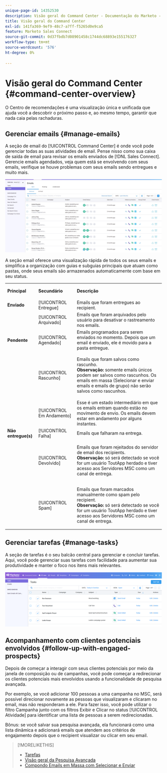 ```yaml
---
unique-page-id: 14352530
description: Visão geral do Command Center - Documentação do Marketo - Documentação do produto
title: Visão geral do Command Center
exl-id: 141fa369-9ef9-48c7-a7ff-f5265d0e9ca5
feature: Marketo Sales Connect
source-git-commit: 0d37fbdb7d08901458c1744dc68893e155176327
workflow-type: tm+mt
source-wordcount: '576'
ht-degree: 0%

---
```


# Visão geral do Command Center {#command-center-overview}

O Centro de recomendações é uma visualização única e unificada que ajuda você a descobrir o próximo passo e, ao mesmo tempo, garantir que nada caia pelas rachaduras.

## Gerenciar emails {#manage-emails}

A seção de email do [!UICONTROL Command Center] é onde você pode gerenciar todas as suas atividades de email. Pense nisso como sua caixa de saída de email para revisar os emails enviados de [!DNL Sales Connect]. Gerencie emails agendados, veja quem está se envolvendo com seus emails, verifique se houve problemas com seus emails sendo entregues e muito mais.

![](assets/command-center-overview-1.png)

A seção email oferece uma visualização rápida de todos os seus emails e simplifica a organização com guias e subguias principais que atuam como pastas, onde seus emails são armazenados automaticamente com base em seu status.

<table> 
 <colgroup> 
  <col> 
  <col> 
  <col> 
 </colgroup> 
 <tbody> 
  <tr> 
   <td title="Cor do plano de fundo : Cinza"><p title=""><strong><span>Principal</span> </strong></p></td> 
   <td title="Cor do plano de fundo : Cinza"><p title=""><strong><span>Secundário</span> </strong></p></td> 
   <td title="Cor do plano de fundo : Cinza"><p title=""><strong><span>Descrição</span> </strong></p></td> 
  </tr> 
  <tr> 
   <td title="Cor do plano de fundo : Azul"><strong title="">Enviado</strong></td> 
   <td title="Cor do plano de fundo : Azul">[!UICONTROL Entregue]</td> 
   <td title="Cor do plano de fundo : Azul">Emails que foram entregues ao recipient.</td> 
  </tr> 
  <tr> 
   <td title="Cor do plano de fundo : Azul"><br></td> 
   <td title="Cor do plano de fundo : Azul">[!UICONTROL Arquivado]</td> 
   <td title="Cor do plano de fundo : Azul">Emails que foram arquivados pelo usuário para desativar o rastreamento nos emails.</td> 
  </tr> 
  <tr> 
   <td title="Cor do plano de fundo : Cinza"><strong title="">Pendente</strong></td> 
   <td title="Cor do plano de fundo : Cinza">[!UICONTROL Agendado]</td> 
   <td title="Cor do plano de fundo : Cinza">Emails programados para serem enviados no momento. Depois que um email é enviado, ele é movido para a pasta entregue.</td> 
  </tr> 
  <tr> 
   <td title="Cor do plano de fundo : Cinza"><br></td> 
   <td title="Cor do plano de fundo : Cinza">[!UICONTROL Rascunho]</td> 
   <td title="Cor do plano de fundo : Cinza"><p>Emails que foram salvos como rascunho.<br><strong>Observação:</strong> somente emails únicos podem ser salvos como rascunhos. Os emails em massa (Selecionar e enviar emails e emails de grupo) não serão salvos como rascunhos.</p></td> 
  </tr> 
  <tr> 
   <td title="Cor do plano de fundo : Cinza"><br></td> 
   <td title="Cor do plano de fundo : Cinza">[!UICONTROL Em Andamento]</td> 
   <td title="Cor do plano de fundo : Cinza">Esse é um estado intermediário em que os emails entram quando estão no movimento de envio. Os emails devem estar em andamento por alguns instantes.</td> 
  </tr> 
  <tr> 
   <td title="Cor do plano de fundo : Azul"><strong title="">Não entregue(s)</strong></td> 
   <td title="Cor do plano de fundo : Azul">[!UICONTROL Falha]</td> 
   <td title="Cor do plano de fundo : Azul">Emails que falharam na entrega.</td> 
  </tr> 
  <tr> 
   <td title="Cor do plano de fundo : Azul"><br></td> 
   <td title="Cor do plano de fundo : Azul">[!UICONTROL Devolvido]</td> 
   <td title="Cor do plano de fundo : Azul"><p>Emails que foram rejeitados do servidor de email dos recipients. <br><strong>Observação:</strong> só será detectado se você for um usuário ToutApp herdado e tiver acesso aos Servidores MSC como um canal de entrega.</p></td> 
  </tr> 
  <tr> 
   <td title="Cor do plano de fundo : Azul"><br></td> 
   <td title="Cor do plano de fundo : Azul">[!UICONTROL Spam]</td> 
   <td title="Cor do plano de fundo : Azul"><p>Emails que foram marcados manualmente como spam pelo recipient.<br><strong>Observação:</strong> só será detectado se você for um usuário ToutApp herdado e tiver acesso aos Servidores MSC como um canal de entrega.</p></td> 
  </tr> 
 </tbody> 
</table>

## Gerenciar tarefas {#manage-tasks}

A seção de tarefas é o seu balcão central para gerenciar e concluir tarefas. Aqui, você pode gerenciar suas tarefas com facilidade para aumentar sua produtividade e manter o foco nos itens mais relevantes.

![](assets/command-center-overview-2.png)

## Acompanhamento com clientes potenciais envolvidos {#follow-up-with-engaged-prospects}

Depois de começar a interagir com seus clientes potenciais por meio da janela de composição ou de campanhas, você pode começar a redirecionar os clientes potenciais mais envolvidos usando a funcionalidade de pesquisa avançada.

Por exemplo, se você adicionar 100 pessoas a uma campanha no MSC, será possível direcionar novamente as pessoas que visualizaram e clicaram no email, mas não responderam a ele. Para fazer isso, você pode utilizar o filtro Campanha junto com os filtros Exibir e Clicar no status [!UICONTROL Atividade] para identificar uma lista de pessoas a serem redirecionadas.

Bônus: se você salvar sua pesquisa avançada, ela funcionará como uma lista dinâmica e adicionará emails que atendem aos critérios de engajamento depois que o recipient visualizar ou clicar em seu email.

>[!MORELIKETHIS]
>
>* [Tarefas](/help/marketo/product-docs/marketo-sales-connect/tasks/syncing-sales-connect-tasks-with-salesforce-for-the-first-time.md)
>* [Visão geral da Pesquisa Avançada](/help/marketo/product-docs/marketo-sales-connect/email/command-center/advanced-search-overview.md)
>* [Compondo Emails em Massa com Selecionar e Enviar](/help/marketo/product-docs/marketo-sales-connect/email/using-the-compose-window/composing-bulk-emails-with-select-and-send.md)
